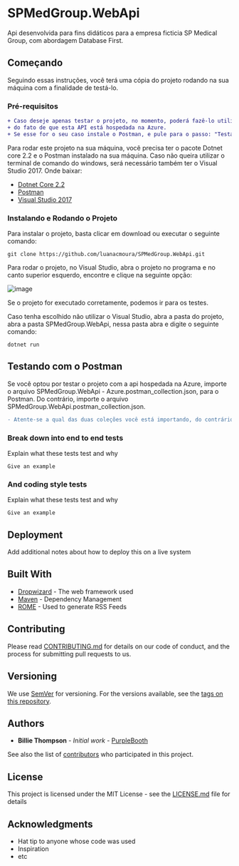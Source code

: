 # SPMedGroup.WebApi
Api desenvolvida para fins didáticos para a empresa ficticia SP Medical Group, com abordagem Database First.

## Começando
Seguindo essas instruções, você terá uma cópia do projeto rodando na sua máquina com a finalidade de testá-lo.


### Pré-requisitos
```diff
+ Caso deseje apenas testar o projeto, no momento, poderá fazê-lo utilizando somente o Postman em decorrência
+ do fato de que esta API está hospedada na Azure.
+ Se esse for o seu caso instale o Postman, e pule para o passo: "Testando com Postman".
```
Para rodar este projeto na sua máquina, você precisa ter o pacote Dotnet core 2.2 e o Postman instalado na sua máquina. Caso não queira utilizar o terminal de comando do windows, será necessário também ter o Visual Studio 2017.
Onde baixar:
- [Dotnet Core 2.2](https://dotnet.microsoft.com/download/thank-you/dotnet-sdk-2.2.300-windows-x86-binaries)
- [Postman](https://www.getpostman.com/downloads/)
- [Visual Studio 2017](https://visualstudio.microsoft.com/pt-br/vs/community/?rr=https%3A%2F%2Fwww.google.com%2F)

### Instalando e Rodando o Projeto
Para instalar o projeto, basta clicar em download ou executar o seguinte comando:
```
git clone https://github.com/luanacmoura/SPMedGroup.WebApi.git
```
Para rodar o projeto, no Visual Studio, abra o projeto no programa e no canto superior esquerdo, encontre e clique na seguinte opção:

![image](https://github.com/luanacmoura/SPMedGroup.WebApi/blob/master/readme-imgs/RodarVisualStudio.png) 

Se o projeto for executado corretamente, podemos ir para os testes.

Caso tenha escolhido não utilizar o Visual Studio, abra a pasta do projeto, abra a pasta SPMedGroup.WebApi, nessa pasta abra e digite o seguinte comando:

```
dotnet run
```
## Testando com o Postman

Se você optou por testar o projeto com a api hospedada na Azure, importe o arquivo SPMedGroup.WebApi - Azure.postman_collection.json, para o Postman. Do contrário, importe o arquivo SPMedGroup.WebApi.postman_collection.json.
```diff
- Atente-se a qual das duas coleções você está importando, do contrário, as requests não funcionarão!
```

### Break down into end to end tests

Explain what these tests test and why

```
Give an example
```

### And coding style tests

Explain what these tests test and why

```
Give an example
```

## Deployment

Add additional notes about how to deploy this on a live system

## Built With

* [Dropwizard](http://www.dropwizard.io/1.0.2/docs/) - The web framework used
* [Maven](https://maven.apache.org/) - Dependency Management
* [ROME](https://rometools.github.io/rome/) - Used to generate RSS Feeds

## Contributing

Please read [CONTRIBUTING.md](https://gist.github.com/PurpleBooth/b24679402957c63ec426) for details on our code of conduct, and the process for submitting pull requests to us.

## Versioning

We use [SemVer](http://semver.org/) for versioning. For the versions available, see the [tags on this repository](https://github.com/your/project/tags). 

## Authors

* **Billie Thompson** - *Initial work* - [PurpleBooth](https://github.com/PurpleBooth)

See also the list of [contributors](https://github.com/your/project/contributors) who participated in this project.

## License

This project is licensed under the MIT License - see the [LICENSE.md](LICENSE.md) file for details

## Acknowledgments

* Hat tip to anyone whose code was used
* Inspiration
* etc


